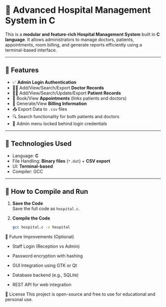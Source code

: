 # 🏥 Advanced Hospital Management System in C

This is a **modular and feature-rich Hospital Management System** built in **C language**. It allows administrators to manage doctors, patients, appointments, room billing, and generate reports efficiently using a terminal-based interface.

---

## 📁 Features

- ✅ **Admin Login Authentication**
- 👨‍⚕️ Add/View/Search/Export **Doctor Records**
- 🧑‍💼 Add/View/Search/Update/Export **Patient Records**
- 📅 Book/View **Appointments** (links patients and doctors)
- 💸 Generate/View **Billing Information**
- 📤 Export Data to `.csv` files
- 🔍 Search functionality for both patients and doctors
- 🔐 Admin menu locked behind login credentials

---

## 🔧 Technologies Used

- Language: **C**
- File Handling: **Binary files** (`*.dat`) + **CSV export**
- UI: **Terminal-based**
- Compiler: GCC

---

## 🧪 How to Compile and Run

1. **Save the Code**  
   Save the full code as `hospital.c`.

2. **Compile the Code**
   ```bash
   gcc hospital.c -o hospital


🔐 Future Improvements (Optional)
 - Staff Login (Reception vs Admin)

 - Password encryption with hashing

 - GUI Integration using GTK or Qt

 -  Database backend (e.g., SQLite)

 - REST API for web integration

📜 License
This project is open-source and free to use for educational and personal use.

